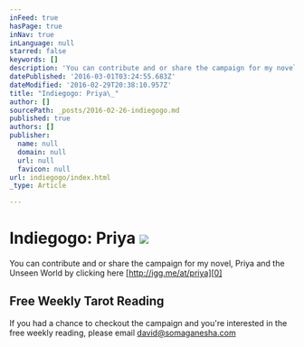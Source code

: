 ```yaml
---
inFeed: true
hasPage: true
inNav: true
inLanguage: null
starred: false
keywords: []
description: 'You can contribute and or share the campaign for my novel, Priya and the Unseen World by clicking here http://igg.me/at/priya'
datePublished: '2016-03-01T03:24:55.683Z'
dateModified: '2016-02-29T20:38:10.957Z'
title: "Indiegogo: Priya\_"
author: []
sourcePath: _posts/2016-02-26-indiegogo.md
published: true
authors: []
publisher:
  name: null
  domain: null
  url: null
  favicon: null
url: indiegogo/index.html
_type: Article

---
```

# Indiegogo: Priya ![](https://the-grid-user-content.s3-us-west-2.amazonaws.com/fa94388e-788e-4c22-b29b-1605866b665a.png)

You can contribute and or share the campaign for my novel, Priya and the Unseen World by clicking here [http://igg.me/at/priya][0]

## Free Weekly Tarot Reading

If you had a chance to checkout the campaign and you're interested in the free weekly reading, please email david@somaganesha.com

[0]: http://igg.me/at/priya